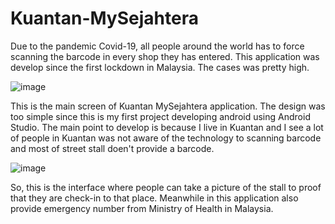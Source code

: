 # Kuantan-MySejahtera
Due to the pandemic Covid-19, all people around the world has to force scanning the barcode in every shop they has entered.
This application was develop since the first lockdown in Malaysia. The cases was pretty high.

![image](https://user-images.githubusercontent.com/81791570/118389316-0c078d00-b65c-11eb-97c5-600ec2b6988a.png)

This is the main screen of Kuantan MySejahtera application. The design was too simple since this is my first project developing android using Android Studio. 
The main point to develop is because I live in Kuantan and I see a lot of people in Kuantan was not aware of the technology to scanning barcode and most of street stall doen't provide a barcode. 

![image](https://user-images.githubusercontent.com/81791570/118389467-b54e8300-b65c-11eb-8df0-826e4b43c343.png)

So, this is the interface where people can take a picture of the stall to proof that they are check-in to that place. Meanwhile in this application also provide emergency number from Ministry of Health in Malaysia.
